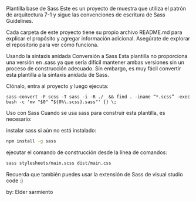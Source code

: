 Plantilla base de Sass
Este es un proyecto de muestra que utiliza el patrón de arquitectura 7-1 y sigue las convenciones de escritura de Sass Guidelines.

Cada carpeta de este proyecto tiene su propio archivo README.md para explicar el propósito y agregar información adicional. Asegúrate de explorar el repositorio para ver cómo funciona.

Usando la sintaxis anidada
Conversión a Sass
Esta plantilla no proporciona una versión en .sass ya que sería difícil mantener ambas versiones sin un proceso de construcción adecuado. Sin embargo, es muy fácil convertir esta plantilla a la sintaxis anidada de Sass.

Clónalo, entra al proyecto y luego ejecuta:

```
sass-convert -F scss -T sass -i -R ./  && find . -iname “*.scss” -exec bash -c 'mv "$0" “${0%\.scss}.sass"' {} \;
```

Uso con Sass
Cuando se usa sass para construir esta plantilla, es necesario:

instalar sass si aún no está instalado:

```bash
npm install -g sass
```

ejecutar el comando de construcción desde la línea de comandos:

```bash
sass stylesheets/main.scss dist/main.css
```
Recuerda que también puedes usar la extensión de Sass de visual studio code :)

by: Elder sarmiento
